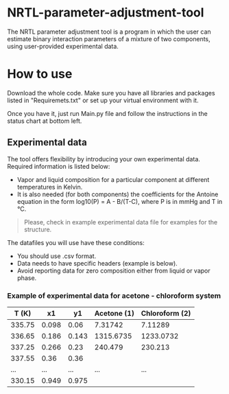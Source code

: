 # NRTL-parameter-adjustment-tool

The NRTL parameter adjustment tool is a program in which the user can estimate binary interaction parameters of a mixture of two components, using user-provided experimental data.

# How to use

Download the whole code. Make sure you have all libraries and packages listed in "Requiremets.txt" or set up your virtual environment with it. 

Once you have it, just run Main.py file and follow the instructions in the status chart at bottom left.

## Experimental data

The tool offers flexibility by introducing your own experimental data. Required information is listed below:
- Vapor and liquid composition for a particular component at different temperatures in Kelvin. 
- It is also needed (for both components) the coefficients for the Antoine equation in the form log10(P) = A - B/(T-C), where P is in mmHg and T in °C.

> Please, check in example experimental data file for examples for the structure.

The datafiles you will use have these conditions:

- You should use .csv format.
- Data needs to have specific headers (example is below).
- Avoid reporting data for zero composition either from liquid or vapor phase.


### Example of experimental data for acetone - chloroform system

|T (K)| x1 | y1 | Acetone (1) | Chloroform (2) |
|---|---|---|---|---|
|335.75|	0.098 |	0.06 |	7.31742 |	7.11289 |
| 336.65 |	0.186 |	0.143 |	1315.6735 |	1233.0732 |
|337.25 |	0.266 |	0.23 |	240.479 |	230.213 |
|337.55 |	0.36 |	0.36	| | |
|...|...|...|...|...|
|330.15 |	0.949 |	0.975	|  |	|
